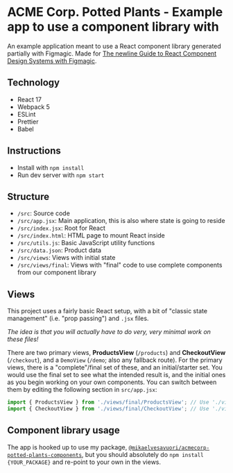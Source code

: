 # ACME Corp. Potted Plants - Example app to use a component library with

An example application meant to use a React component library generated partially with Figmagic. Made for [The newline Guide to React Component Design Systems with Figmagic](https://www.newline.co/courses/newline-guide-to-react-component-design-systems-with-figmagic/).

## Technology

- React 17
- Webpack 5
- ESLint
- Prettier
- Babel


## Instructions

- Install with `npm install`
- Run dev server with `npm start`


## Structure

- `/src`: Source code
- `/src/app.jsx`: Main application, this is also where state is going to reside
- `/src/index.jsx`: Root for React
- `/src/index.html`: HTML page to mount React inside
- `/src/utils.js`: Basic JavaScript utility functions
- `/src/data.json`: Product data
- `/src/views`: Views with initial state
- `/src/views/final`: Views with "final" code to use complete components from our component library

## Views

This project uses a fairly basic React setup, with a bit of "classic state management" (i.e. "prop passing") and `.jsx` files.

_The idea is that you will actually have to do very, very minimal work on these files!_

There are two primary views, **ProductsView** (`/products`) and **CheckoutView** (`/checkout`), and a `DemoView` (`/demo`; also any fallback route). For the primary views, there is a "complete"/final set of these, and an initial/starter set. You would use the final set to see what the intended result is, and the initial ones as you begin working on your own components. You can switch between them by editing the following section in `src/app.jsx`:

```jsx
import { ProductsView } from './views/final/ProductsView'; // Use './views/ProductsView' for the "initial" raw version to begin working with
import { CheckoutView } from './views/final/CheckoutView'; // Use './views/CheckoutView' for the "initial" raw version to begin working with
```

## Component library usage

The app is hooked up to use my package, [`@mikaelvesavuori/acmecorp-potted-plants-components`](https://www.npmjs.com/package/@mikaelvesavuori/acmecorp-potted-plants-components), but you should absolutely do `npm install {YOUR_PACKAGE}` and re-point to your own in the views.
